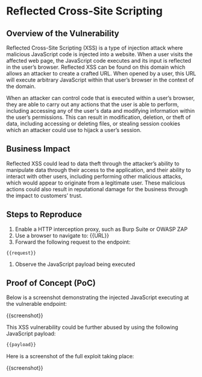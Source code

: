 # Reflected Cross-Site Scripting

## Overview of the Vulnerability

Reflected Cross-Site Scripting (XSS) is a type of injection attack where malicious JavaScript code is injected into a website. When a user visits the affected web page, the JavaScript code executes and its input is reflected in the user’s browser. Reflected XSS can be found on this domain which allows an attacker to create a crafted URL. When opened by a user,  this URL will execute arbitrary JavaScript within that user’s browser in the context of the domain.

When an attacker can control code that is executed within a user’s browser, they are able to carry out any actions that the user is able to perform, including accessing any of the user's data and modifying information within the user’s permissions. This can result in modification, deletion, or theft of data, including accessing or deleting files, or stealing session cookies which an attacker could use to hijack a user’s session.

## Business Impact

Reflected XSS could lead to data theft through the attacker’s ability to manipulate data through their access to the application, and their ability to interact with other users, including performing other malicious attacks, which would appear to originate from a legitimate user. These malicious actions could also result in reputational damage for the business through the impact to customers’ trust.

## Steps to Reproduce

1. Enable a HTTP interception proxy, such as Burp Suite or OWASP ZAP
1. Use a browser to navigate to: {{URL}}
1. Forward the following request to the endpoint:

```HTTP
{{request}}
```

1. Observe the JavaScript payload being executed

## Proof of Concept (PoC)

Below is a screenshot demonstrating the injected JavaScript executing at the vulnerable endpoint:

{{screenshot}}

This XSS vulnerability could be further abused by using the following JavaScript payload:

```JavaScript
{{payload}}
```

Here is a screenshot of the full exploit taking place:

{{screenshot}}
